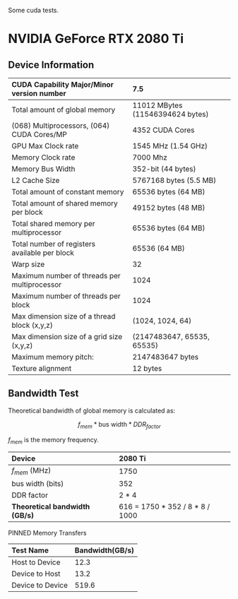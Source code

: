 Some cuda tests.

# NVIDIA GeForce RTX 2080 Ti

## Device Information

|CUDA Capability Major/Minor version number|7.5|
|:--|:--|
|Total amount of global memory|11012 MBytes (11546394624 bytes)|
|(068) Multiprocessors, (064) CUDA Cores/MP|4352 CUDA Cores|
|GPU Max Clock rate|1545 MHz (1.54 GHz)|
|Memory Clock rate|7000 Mhz|
|Memory Bus Width|352-bit (44 bytes)|
|L2 Cache Size|5767168 bytes (5.5 MB)|
|Total amount of constant memory|65536 bytes (64 MB)|
|Total amount of shared memory per block|49152 bytes (48 MB)|
|Total shared memory per multiprocessor|65536 bytes (64 MB)|
|Total number of registers available per block|65536 (64 MB)|
|Warp size|32|
|Maximum number of threads per multiprocessor|1024|
|Maximum number of threads per block|1024|
|Max dimension size of a thread block (x,y,z)|(1024, 1024, 64)|
|Max dimension size of a grid size    (x,y,z)|(2147483647, 65535, 65535)|
|Maximum memory pitch:|2147483647 bytes|
|Texture alignment|12 bytes|

## Bandwidth Test

Theoretical bandwidth of global memory is calculated as:

$$f_{mem} * \text{bus width} * DDR_{factor}$$

$f_{mem}$ is the memory frequency.

|Device|2080 Ti|
|:--|:--|
|$f_{mem}$ (MHz)|1750|
|bus width (bits)|352|
|DDR factor|2 * 4|
|**Theoretical bandwidth (GB/s)**| 616 = 1750 * 352 / 8 * 8 / 1000 |

PINNED Memory Transfers

|Test Name|Bandwidth(GB/s)
|:--|:--|
|Host to Device|12.3|
|Device to Host|13.2|
|Device to Device|519.6|
